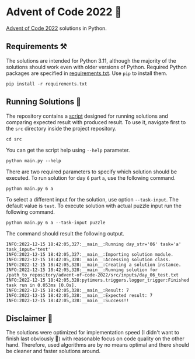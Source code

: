 # Advent of Code 2022 🎄

[Advent of Code 2022](https://adventofcode.com/) solutions in Python.

## Requirements ⚒

The solutions are intended for Python 3.11, although the majority of the solutions should work even with older versions of Python. Required Python packages are specified in [requirements.txt](requirements.txt). Use `pip` to install them.

```shell
pip install -r requirements.txt
```

## Running Solutions 🏃

The repository contains a [script](src/main.py)  designed for running solutions and comparing expected result with produced result. To use it, navigate first to the `src` directory inside the project repository.

```shell
cd src
```

You can get the script help using `--help` parameter.


```shell
python main.py --help
```

There are two required parameters to specify which solution should be executed. To run solution for day `6` part `a`, use the following command.  


```shell
python main.py 6 a
```

To select a different input for the solution, use option `--task-input`. The default value is `test`. To execute solution with actual puzzle input run the following command.


```shell
python main.py 6 a --task-input puzzle
```

The command should result the following output.

```text
INFO:2022-12-15 18:42:05,327:__main__:Running day_str='06' task='a' task_input='test'
INFO:2022-12-15 18:42:05,327:__main__:Importing solution module.
INFO:2022-12-15 18:42:05,328:__main__:Accessing solution class.
INFO:2022-12-15 18:42:05,328:__main__:Creating a solution instance.
INFO:2022-12-15 18:42:05,328:__main__:Running solution for /path_to_repository/advent-of-code-2022/src/inputs/day_06_test.txt
INFO:2022-12-15 18:42:05,328:pytimers.triggers.logger_trigger:Finished task run in 0.053ms [0.0s].
INFO:2022-12-15 18:42:05,328:__main__:Result: 7
INFO:2022-12-15 18:42:05,328:__main__:Expected result: 7
INFO:2022-12-15 18:42:05,328:__main__:Success!!

```

## Disclaimer 🎁

The solutions were optimized for implementation speed (I didn't want to finish last obviously 🐢) with reasonable focus on code quality on the other hand. Therefore, used algorithms are by no means optimal and there should be cleaner and faster solutions around.